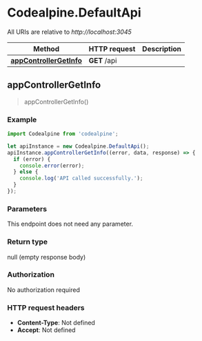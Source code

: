 # Codealpine.DefaultApi

All URIs are relative to *http://localhost:3045*

Method | HTTP request | Description
------------- | ------------- | -------------
[**appControllerGetInfo**](DefaultApi.md#appControllerGetInfo) | **GET** /api | 



## appControllerGetInfo

> appControllerGetInfo()



### Example

```javascript
import Codealpine from 'codealpine';

let apiInstance = new Codealpine.DefaultApi();
apiInstance.appControllerGetInfo((error, data, response) => {
  if (error) {
    console.error(error);
  } else {
    console.log('API called successfully.');
  }
});
```

### Parameters

This endpoint does not need any parameter.

### Return type

null (empty response body)

### Authorization

No authorization required

### HTTP request headers

- **Content-Type**: Not defined
- **Accept**: Not defined

